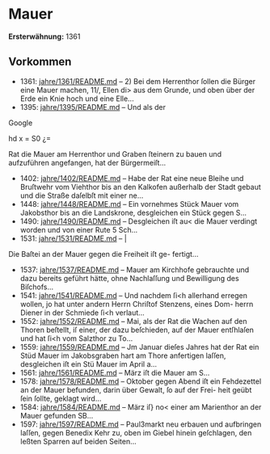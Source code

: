 # Mauer

**Ersterwähnung:** 1361

## Vorkommen
- 1361: [jahre/1361/README.md](../jahre/1361/README.md) – 2) Bei dem Herrenthor ſollen die Bürger eine Mauer
machen, 11/, Ellen di> aus dem Grunde, und oben über
der Erde ein Knie hoch und eine Elle...
- 1395: [jahre/1395/README.md](../jahre/1395/README.md) – Und als der

Google


hd x
= S0 ¿=

Rat die Mauer am Herrenthor und Graben ſteinern zu
bauen und aufzuführen angefangen, hat der Bürgermeiſt...
- 1402: [jahre/1402/README.md](../jahre/1402/README.md) – Habe der Rat eine neue Bleihe und Bruſtwehr
vom Viehthor bis an den Kalkofen außerhalb der Stadt
gebaut und die Straße daſelbſt mit einer ne...
- 1448: [jahre/1448/README.md](../jahre/1448/README.md) – Ein vornehmes Stück Mauer vom Jakobsthor bis an
die Landskrone, desgleichen ein Stück gegen S...
- 1490: [jahre/1490/README.md](../jahre/1490/README.md) – Desgleichen iſt au< die Mauer
verdingt worden und von einer Rute 5 Sch...
- 1531: [jahre/1531/README.md](../jahre/1531/README.md) – |

Die Baſtei an der Mauer gegen die Freiheit iſt ge-
fertigt...
- 1537: [jahre/1537/README.md](../jahre/1537/README.md) – Mauer am Kirchhofe gebrauchte und dazu bereits geführt
hätte, ohne Nachlaſſung und Bewilligung des Biſchofs...
- 1541: [jahre/1541/README.md](../jahre/1541/README.md) – Und nachdem ſi<h allerhand erregen wollen, jo
hat unter andern Herrn Chriſtof Stenzens, eines Dom-
herrn Diener in der Schmiede ſi<h verlaut...
- 1552: [jahre/1552/README.md](../jahre/1552/README.md) – Mai, als der Rat die Wachen auf den
Thoren beſtellt, iſ einer, der dazu beſchieden, auf der
Mauer entſhlaſen und hat ſi<h vom Salzthor zu To...
- 1559: [jahre/1559/README.md](../jahre/1559/README.md) – Jm Januar dieſes Jahres hat der Rat ein Stüd
Mauer im Jakobsgraben hart am Thore anfertigen laſſen,
desgleichen iſt ein Stü Mauer im April a...
- 1561: [jahre/1561/README.md](../jahre/1561/README.md) – März iſt die Mauer am S...
- 1578: [jahre/1578/README.md](../jahre/1578/README.md) – Oktober gegen Abend iſt ein Fehdezettel an
der Mauer befunden, darin über Gewalt, ſo auf der Frei-
heit geübt ſein ſollte, geklagt wird...
- 1584: [jahre/1584/README.md](../jahre/1584/README.md) – März iſ} no< einer am Marienthor an der Mauer
gefunden SB...
- 1597: [jahre/1597/README.md](../jahre/1597/README.md) – Paul3markt neu erbauen und aufbringen laſſen,
gegen Benedix Kehr zu, oben im Giebel hinein geſchlagen,
den leßten Sparren auf beiden Seiten...
